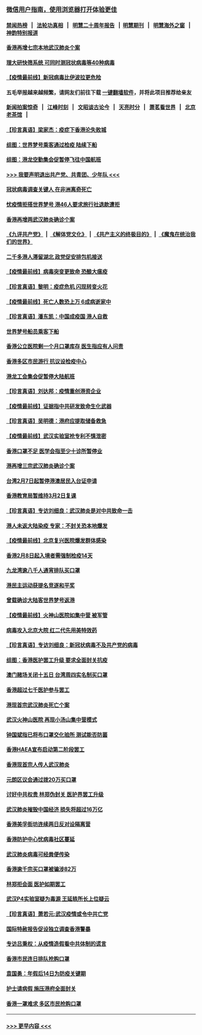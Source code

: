 ### [微信用户指南，使用浏览器打开体验更佳](https://github.com/gfw-breaker/banned-news1/blob/master/indexes/wechat-guide.md?t=0)
#### [禁闻热榜](热点新闻.md?t=0)  &nbsp;&nbsp;|&nbsp;&nbsp; [法轮功真相](https://github.com/gfw-breaker/truth/blob/master/README.md?t=0) &nbsp;&nbsp;|&nbsp;&nbsp; [明慧二十周年报告](https://github.com/gfw-breaker/mh-reports/blob/master/README.md?t=0) &nbsp;&nbsp;|&nbsp;&nbsp;[明慧期刊](https://github.com/gfw-breaker/mh-qikan) &nbsp;&nbsp;|&nbsp;&nbsp; [明慧海外之窗](https://github.com/gfw-breaker/mh-news/blob/master/README.md?t=0) &nbsp;&nbsp;|&nbsp;&nbsp; [神韵特别报道](https://github.com/gfw-breaker/mh-news/blob/master/shenyun.md?t=0)
#### [香港再增七宗本地武汉肺炎个案](../pages/nsc415/n11862405.md?t=02121911) 
#### [理大研快筛系统 可同时测冠状病毒等40种病毒](../pages/nsc415/n11862376.md?t=02121911) 
#### [【疫情最前线】新冠病毒比伊波拉更危险](../pages/nsc415/n11862199.md?t=02121911) 
#### 五毛举报越来越频繁，请网友们前往下载 [一键翻墙软件](https://github.com/gfw-breaker/ssr-accounts)，并将此项目推荐给亲友
#### [新闻拍案惊奇](https://github.com/gfw-breaker/banned-news1/blob/master/pages/link4.md) &nbsp;&nbsp;|&nbsp;&nbsp; [江峰时刻](https://github.com/gfw-breaker/banned-news1/blob/master/pages/link4.md) &nbsp;&nbsp;|&nbsp;&nbsp; [文昭谈古论今](https://github.com/gfw-breaker/banned-news1/blob/master/pages/link4.md) &nbsp;&nbsp;|&nbsp;&nbsp; [天亮时分](https://github.com/gfw-breaker/banned-news1/blob/master/pages/link4.md) &nbsp;&nbsp;|&nbsp;&nbsp; [萧茗看世界](https://github.com/gfw-breaker/banned-news1/blob/master/pages/link4.md) &nbsp;&nbsp;|&nbsp;&nbsp; [北京老茶馆](https://github.com/gfw-breaker/banned-news1/blob/master/pages/link4.md) &nbsp;&nbsp;|&nbsp;&nbsp; 
#### [【珍言真语】梁家杰：疫症下香港沦失败城](../pages/nsc415/n11861588.md?t=02121911) 
#### [组图：世界梦号乘客通过检疫 陆续下船](../pages/nsc415/n11858302.md?t=02121911) 
#### [组图：港龙空勤集会促暂停飞往中国航班](../pages/nsc415/n11858190.md?t=02121911) 
#### [>>> 我要声明退出共产党、共青团、少年队 <<<](https://github.com/begood0513/goodnews/blob/master/quit/letter.md) 
#### [冠状病毒调查关键人 在非洲离奇死亡](../pages/nsc415/n11859798.md?t=02121911) 
#### [忧疫情拒搭世界梦号 港46人要求旅行社退款遭拒](../pages/nsc415/n11859849.md?t=02121911) 
#### [香港再增两武汉肺炎确诊个案](../pages/nsc415/n11859833.md?t=02121911) 
#### [《九评共产党》](https://github.com/begood0513/9ping.md/blob/master/README.md) &nbsp;|&nbsp; [《解体党文化》](../../../../jtdwh.md/blob/master/README.md)  &nbsp;|&nbsp; [《共产主义的终极目的》](../../../../gczydzjmd.md/blob/master/README.md) &nbsp;|&nbsp; [《魔鬼在统治我们的世界》](../../../../mgztzwmdsj.md/blob/master/README.md) 
#### [二千多港人滞留湖北 政党促安排包机接送](../pages/nsc415/n11859831.md?t=02121911) 
#### [【疫情最前线】病毒突变更致命 恐酿大瘟疫](../pages/nsc415/n11859604.md?t=02121911) 
#### [【珍言真语】黎明：疫症危机 闪现转变火花](../pages/nsc415/n11859199.md?t=02121911) 
#### [【疫情最前线】死亡人数恐上万 6成病逝家中](../pages/nsc415/n11856687.md?t=02121911) 
#### [【珍言真语】潘东凯：中国成疫国 港人自救](../pages/nsc415/n11856962.md?t=02121911) 
#### [世界梦号船员乘客下船](../pages/nsc415/n11856883.md?t=02121911) 
#### [香港公立医院剩一个月口罩库存 医生指应有人问责](../pages/nsc415/n11856875.md?t=02121911) 
#### [香港多区市民游行 抗议设检疫中心](../pages/nsc415/n11856866.md?t=02121911) 
#### [港龙工会集会促暂停大陆航班](../pages/nsc415/n11856840.md?t=02121911) 
#### [【珍言真语】刘达邦：疫情重创港资企业](../pages/nsc415/n11854274.md?t=02121911) 
#### [【疫情最前线】证据指中共研发致命生化武器](../pages/nsc415/n11853087.md?t=02121911) 
#### [【珍言真语】吴明德：港府应提取储备救急](../pages/nsc415/n11852734.md?t=02121911) 
#### [【疫情最前线】武汉实验室抢专利不慎泄密](../pages/nsc415/n11850310.md?t=02121911) 
#### [香港口罩不足 医学会指至少十诊所暂停业](../pages/nsc415/n11850301.md?t=02121911) 
#### [港再增三宗武汉肺炎确诊个案](../pages/nsc415/n11850328.md?t=02121911) 
#### [台湾2月7日起暂停港澳居民入台证申请](../pages/nsc415/n11850304.md?t=02121911) 
#### [香港教育局暂维持3月2日复课](../pages/nsc415/n11850260.md?t=02121911) 
#### [【珍言真语】专访刘细良：武汉肺炎是对中共致命一击](../pages/nsc415/n11849934.md?t=02121911) 
#### [港人未返大陆染疫 专家：不封关恐本地爆发](../pages/nsc415/n11848021.md?t=02121911) 
#### [【疫情最前线】北京复兴医院爆发群体感染](../pages/nsc415/n11847626.md?t=02121911) 
#### [香港2月8日起入境者需强制检疫14天](../pages/nsc415/n11847658.md?t=02121911) 
#### [九龙湾逾八千人通宵排队买口罩](../pages/nsc415/n11847647.md?t=02121911) 
#### [港民主运动获提名竞逐和平奖](../pages/nsc415/n11847633.md?t=02121911) 
#### [曾载确诊大陆客世界梦号返港](../pages/nsc415/n11847608.md?t=02121911) 
#### [【疫情最前线】火神山医院如集中营 被军管](../pages/nsc415/n11847524.md?t=02121911) 
#### [病毒攻入北京大院 红二代先用美特效药](../pages/nsc415/n11847427.md?t=02121911) 
#### [【珍言真语】专访刘细良：新冠状病毒不及共产党的病毒](../pages/nsc415/n11847164.md?t=02121911) 
#### [组图：香港医护罢工升级 要求全面封关抗疫](../pages/nsc415/n11844107.md?t=02121911) 
#### [澳门赌场关闭十五日 台湾周四实名制买口罩](../pages/nsc415/n11845083.md?t=02121911) 
#### [香港超过七千医护参与罢工](../pages/nsc415/n11845051.md?t=02121911) 
#### [港现首宗武汉肺炎死亡个案](../pages/nsc415/n11844998.md?t=02121911) 
#### [武汉火神山医院 再现小汤山集中营模式](../pages/nsc415/n11844763.md?t=02121911) 
#### [钟国斌指已将布口罩交化验所 测试能否防菌](../pages/nsc415/n11842783.md?t=02121911) 
#### [香港HAEA宣布启动第二阶段罢工](../pages/nsc415/n11842723.md?t=02121911) 
#### [香港现首宗人传人武汉肺炎](../pages/nsc415/n11842766.md?t=02121911) 
#### [元朗区议会通过拨20万买口罩](../pages/nsc415/n11842754.md?t=02121911) 
#### [讨好中共权贵 林郑伪封关 医护界罢工升级](../pages/nsc415/n11842359.md?t=02121911) 
#### [武汉肺炎摧毁中国经济 损失将超过16万亿](../pages/nsc415/n11839723.md?t=02121911) 
#### [香港美孚街坊连续两日反对设隔离营](../pages/nsc415/n11839962.md?t=02121911) 
#### [香港防护中心忧病毒社区蔓延](../pages/nsc415/n11839933.md?t=02121911) 
#### [武汉肺炎病毒可经粪便传染](../pages/nsc415/n11839939.md?t=02121911) 
#### [香港逾千宗买口罩被骗涉82万](../pages/nsc415/n11839914.md?t=02121911) 
#### [林郑拒会面 医护如期罢工](../pages/nsc415/n11839892.md?t=02121911) 
#### [武汉P4实验室疑为毒源 王延轶所长上位疑云](../pages/nsc415/n11835543.md?t=02121911) 
#### [【珍言真语】萧若元:武汉疫情或令中共亡党](../pages/nsc415/n11829394.md?t=02121911) 
#### [国际特赦报告促设独立调查香港警暴](../pages/nsc415/n11833845.md?t=02121911) 
#### [专访吕秉权：从疫情造假看中共体制的谎言](../pages/nsc415/n11833813.md?t=02121911) 
#### [香港市民连日排队抢购口罩](../pages/nsc415/n11833794.md?t=02121911) 
#### [袁国勇：年假后14日为防疫关键期](../pages/nsc415/n11831088.md?t=02121911) 
#### [护士请病假 施压港府全面封关](../pages/nsc415/n11831030.md?t=02121911) 
#### [香港一罩难求 多区市民抢购口罩](../pages/nsc415/n11831002.md?t=02121911) 

----
#### [ >>> 更早内容 <<< ](../indexes/nsc415-earlier.md)
